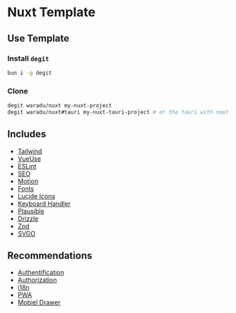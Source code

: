 # Nuxt Template

## Use Template

### Install `degit`

```bash
bun i -g degit
```

### Clone

```bash
degit waradu/nuxt my-nuxt-project
degit waradu/nuxt#tauri my-nuxt-tauri-project # or the tauri with nuxt template
```

## Includes

- [Tailwind](https://nuxt.com/modules/tailwindcss)
- [VueUse](https://nuxt.com/modules/vueuse)
- [ESLint](https://nuxt.com/modules/eslint)
- [SEO](https://nuxt.com/modules/seo)
- [Motion](https://motion.dev/docs/vue)
- [Fonts](https://nuxt.com/modules/fonts)
- [Lucide Icons](https://github.com/swisnl/nuxt-lucide-icons)
- [Keyboard Handler](https://github.com/waradu/keyboard)
- [Plausible](https://github.com/nuxt-modules/plausible)
- [Drizzle](https://orm.drizzle.team/docs/get-started/postgresql-new)
- [Zod](https://zod.dev)
- [SVGO](https://nuxt.com/modules/nuxt-svgo)

## Recommendations

- [Authentification](https://github.com/atinux/nuxt-auth-utils)
- [Authorization](https://github.com/barbapapazes/nuxt-authorization)
- [i18n](https://i18n.nuxtjs.org/)
- [PWA](https://github.com/vite-pwa/nuxt)
- [Mobiel Drawer](https://github.com/unovue/vaul-vue)

